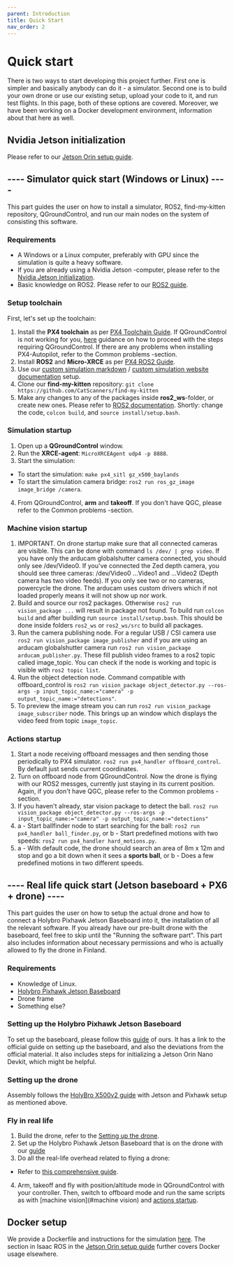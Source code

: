 ```yaml
---
parent: Introduction
title: Quick Start
nav_order: 2
---
```


# Quick start

There is two ways to start developing this project further. First one is simpler and basically anybody can do it - a simulator. Second one is to build your own drone or use our existing setup, upload your code to it, and run test flights. In this page, both of these options are covered. Moreover, we have been working on a Docker development environment, information about that here as well.

## Nvidia Jetson initialization
Please refer to our [Jetson Orin setup guide](https://catscanners.github.io/find-my-kitten/Jetsons%20&%20Pixhawk/jetson-setup.html).

## ---- Simulator quick start (Windows or Linux) ----

This part guides the user on how to install a simulator, ROS2, find-my-kitten repository, QGroundControl, and run our main nodes on the system of consisting this software.

### Requirements
- A Windows or a Linux computer, preferably with GPU since the simulation is quite a heavy software.
- If you are already using a Nvidia Jetson -computer, please refer to the [Nvidia Jetson initialization](#jetson-initialization).
- Basic knowledge on ROS2. Please refer to our [ROS2 guide](https://catscanners.github.io/find-my-kitten/Jetsons%20&%20Pixhawk/ROS2%20Compiled%20Guide.html).

### Setup toolchain

First, let's set up the toolchain:
1. Install the **PX4 toolchain** as per [PX4 Toolchain Guide](https://docs.px4.io/main/en/dev_setup/dev_env.html). If QGroundControl is not working for you, [here](https://catscanners.github.io/find-my-kitten/QGroundControl%20&%20Drone/) guidance on how to proceed with the steps requiring QGroundControl. If there are any problems when installing PX4-Autopilot, refer to the Common problems -section.
2. Install **ROS2** and **Micro-XRCE** as per [PX4 ROS2 Guide](https://docs.px4.io/main/en/ros2/user_guide.html).
3. Use our [custom simulation markdown](https://github.com/CatScanners/find-my-kitten/blob/main/simulation/instructions.md) / [custom simulation website documentation](https://catscanners.github.io/find-my-kitten/Simulation%20&%20flight%20analysis/Simulation%20setup.html) setup.
4. Clone our **find-my-kitten** repository:
`
git clone https://github.com/CatScanners/find-my-kitten
`
5. Make any changes to any of the packages inside **ros2_ws**-folder, or create new ones. Please refer to [ROS2 documentation](https://docs.ros.org/en/humble/index.html). Shortly: change the code, `colcon build`, and `source install/setup.bash`. 

### Simulation startup 
1. Open up a **QGroundControl** window.
2. Run the **XRCE-agent**: `MicroXRCEAgent udp4 -p 8888`.
3. Start the simulation: 
- To start the simulation: `make px4_sitl gz_x500_baylands`
- To start the simulation camera bridge: `ros2 run ros_gz_image image_bridge /camera`.
4. From QGroundControl, **arm** and **takeoff**. If you don't have QGC, please refer to the Common problems -section.

### Machine vision startup
1. IMPORTANT. On drone startup make sure that all connected cameras are visible. This can be done with command `ls /dev/ | grep video`. If you have only the arducam globalshutter camera connected, you should only see /dev/Video0. 
If you've connected the Zed depth camera, you should see three cameras: /dev/Video0 ...Video1 and ...Video2 (Depth camera has two video feeds). If you only see two or no cameras, powercycle the drone. The arducam uses custom drivers which if not loaded properly means it will not show up nor work.  
2. Build and source our ros2 packages. Otherwise `ros2 run vision_package ...` will result in package not found. To build run `colcon build` and after building run `source install/setup.bash`. This should be done inside folders `ros2_ws` or `ros2_ws/src` to build all packages. 
3. Run the camera publishing node. For a regular USB / CSI camera use `ros2 run vision_package image_publisher` and if you are using an arducam globalshutter camera run `ros2 run vision_package arducam_publisher.py`. These fill publish video frames to a ros2 topic called image_topic. You can check if the node is working and topic is visible with `ros2 topic list`.
4. Run the object detection node. Command compatible with offboard_control is `ros2 run vision_package object_detector.py --ros-args -p input_topic_name:="camera" -p output_topic_name:="detections"`.
5. To preview the image stream you can run `ros2 run vision_package image_subscriber` node. This brings up an window which displays the video feed from topic `image_topic`.

### Actions startup
1. Start a node receiving offboard messages and then sending those periodically to PX4 simulator. `ros2 run px4_handler offboard_control`. By default just sends current coordinates.
2. Turn on offboard node from QGroundControl. Now the drone is flying with our ROS2 messges, currently just staying in its current position. Again, if you don't have QGC, please refer to the Common problems -section.
3. If you haven't already, star vision package to detect the ball.
`ros2 run vision_package object_detector.py --ros-args -p input_topic_name:="camera" -p output_topic_name:="detections"`
4. a - Start ballfinder node to start searching for the ball:
`ros2 run px4_handler ball_finder.py`, or b - Start predefined motions with two speeds: `ros2 run px4_handler hard_motions.py`.
5. a - With default code, the drone should search an area of 8m x 12m and stop and go a bit down when it sees a **sports ball**, or b - Does a few predefined motions in two different speeds.


## ---- Real life quick start (Jetson baseboard + PX6 + drone) ----

This part guides the user on how to setup the actual drone and how to connect a Holybro Pixhawk Jetson Baseboard into it, the installation of all the relevant software. If you already have our pre-built drone with the baseboard, feel free to skip until the "Running the software part". This part also includes information about necessary permissions and who is actually allowed to fly the drone in Finland.

### Requirements
- Knowledge of Linux.
- [Holybro Pixhawk Jetson Baseboard](https://docs.px4.io/main/en/companion_computer/holybro_pixhawk_jetson_baseboard.html)
- Drone frame
- Something else?

### Setting up the Holybro Pixhawk Jetson Baseboard

To set up the baseboard, please follow this [guide](https://catscanners.github.io/find-my-kitten/Jetsons%20&%20Pixhawk/jetson-setup.html) of ours. It has a link to the official guide on setting up the baseboard, and also the deviations from the official material. It also includes steps for initializing a Jetson Orin Nano Devkit, which might be helpful.

### Setting up the drone

Assembly follows the [HolyBro X500v2 guide](https://docs.holybro.com/drone-development-kit/px4-development-kit-x500v2) with Jetson and Pixhawk setup as mentioned above.

### Fly in real life

1. Build the drone, refer to the [Setting up the drone](#setting-up-the-drone).
2. Set up the Holybro Pixhawk Jetson Baseboard that is on the drone with our [guide](#setting-up-the-holybro-pixhawk-jetson-baseboard)
3. Do all the real-life overhead related to flying a drone:
- Refer to [this comprehensive guide](https://docs.google.com/document/d/1DUjyzkbAegfWW_M4UNErEH7ssDJYN7t6NvSwmUnFjBE/edit?pli=1&tab=t.0#heading=h.qy87xqej0dgz).
4. Arm, takeoff and fly with position/altitude mode in QGroundControl with your controller. Then, switch to offboard mode and run the same scripts as with [machine vision](#machine vision) and [actions startup](#actions-startup).

## Docker setup

We provide a Dockerfile and instructions for the simulation [here](https://github.com/CatScanners/find-my-kitten/blob/main/simulation/instructions.md). The section in Isaac ROS in the [Jetson Orin setup guide](https://catscanners.github.io/find-my-kitten/Jetsons%20&%20Pixhawk/jetson-setup.html) further covers Docker usage elsewhere.
